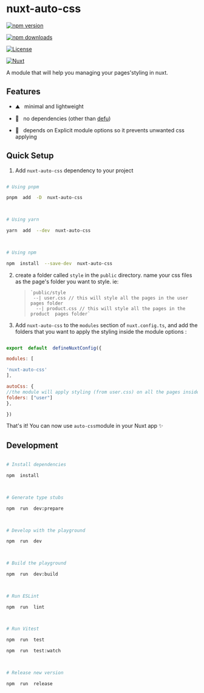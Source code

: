 <!--

Get your module up and running quickly.

  

Find and replace all on all files (CMD+SHIFT+F):

- Name: My Module

- Package name: my-module

- Description: My new Nuxt module

-->

  

# nuxt-auto-css
  

[![npm version][npm-version-src]][npm-version-href]

[![npm downloads][npm-downloads-src]][npm-downloads-href]

[![License][license-src]][license-href]

[![Nuxt][nuxt-src]][nuxt-href]

  

A module that will help you managing your pages'styling in nuxt.

  

<!--- [✨ &nbsp;Release Notes](/CHANGELOG.md)-->

<!-- - [🏀 Online playground](https://stackblitz.com/github/your-org/my-module?file=playground%2Fapp.vue) -->

<!-- - [📖 &nbsp;Documentation](https://example.com) -->

  

## Features

  

<!-- Highlight some of the features your module provide here -->

- ⛰ &nbsp; minimal and lightweight

- 🚠 &nbsp; no dependencies (other than [defu](https://github.com/unjs/defu))

- 🌲 &nbsp; depends on Explicit module options so it prevents unwanted css applying

  

## Quick Setup

  

1. Add `nuxt-auto-css` dependency to your project

  

```bash

# Using pnpm

pnpm  add  -D  nuxt-auto-css

  

# Using yarn

yarn  add  --dev  nuxt-auto-css

  

# Using npm

npm  install  --save-dev  nuxt-auto-css

```

  

2. create a folder called  `style` in the `public` directory. name your css files as the page's folder you want to style. ie: 

    >     `public/style
    >      --| user.css // this will style all the pages in the user pages folder
    >       --| product.css // this will style all the pages in the product  pages folder`

3. Add `nuxt-auto-css` to the `modules` section of `nuxt.config.ts`,
 and add  the folders that you want to apply the styling inside the module options :

```js

export  default  defineNuxtConfig({

modules: [

'nuxt-auto-css'
], 

autoCss: {
//the module will apply styling (from user.css) on all the pages inside the user folder 
folders: ["user"]
},

})

```



That's it! You can now use `auto-css`module in your Nuxt app ✨

  

## Development

  

```bash

# Install dependencies

npm  install

  

# Generate type stubs

npm  run  dev:prepare

  

# Develop with the playground

npm  run  dev

  

# Build the playground

npm  run  dev:build

  

# Run ESLint

npm  run  lint

  

# Run Vitest

npm  run  test

npm  run  test:watch

  

# Release new version

npm  run  release

```

  

<!-- Badges -->

[npm-version-src]: https://img.shields.io/npm/v/my-module/latest.svg?style=flat&colorA=18181B&colorB=28CF8D

[npm-version-href]: https://npmjs.com/package/my-module

  

[npm-downloads-src]: https://img.shields.io/npm/dm/my-module.svg?style=flat&colorA=18181B&colorB=28CF8D

[npm-downloads-href]: https://npmjs.com/package/my-module

  

[license-src]: https://img.shields.io/npm/l/my-module.svg?style=flat&colorA=18181B&colorB=28CF8D

[license-href]: https://npmjs.com/package/my-module

  

[nuxt-src]: https://img.shields.io/badge/Nuxt-18181B?logo=nuxt.js

[nuxt-href]: https://nuxt.com